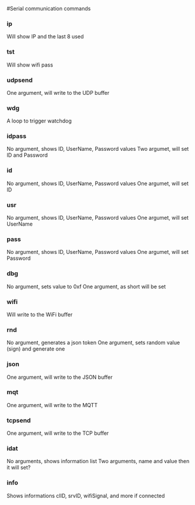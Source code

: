 #Serial communication commands

### ip
Will show IP and the last 8 used

### tst
Will show wifi pass

### udpsend
One argument, will write to the UDP buffer

### wdg
A loop to trigger watchdog

### idpass
No argument, shows ID, UserName, Password values
Two argumet, will set ID and Password

### id
No argument, shows ID, UserName, Password values
One argumet, will set ID

### usr
No argument, shows ID, UserName, Password values
One argumet, will set UserName

### pass
No argument, shows ID, UserName, Password values
One argumet, will set Password

### dbg
No argument, sets value to 0xf
One argument, as short will be set

### wifi
Will write to the WiFi buffer

### rnd
No argument, generates a json token
One argument, sets random value (sign) and generate one

### json
One argument, will write to the JSON buffer

### mqt
One argument, will write to the MQTT

### tcpsend
One argument, will write to the TCP buffer

### idat
No arguments, shows information list
Two arguments, name and value then it will set?

### info
Shows informations clID, srvID, wifiSignal, and more if connected